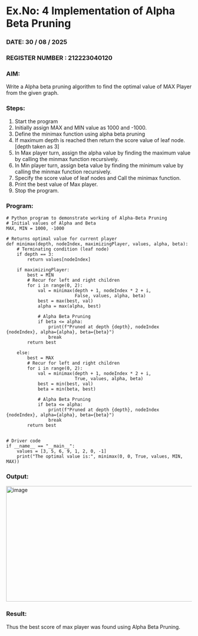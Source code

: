 # Ex.No: 4   Implementation of Alpha Beta Pruning 
### DATE: 30 / 08 / 2025                                                                            
### REGISTER NUMBER : 212223040120 
### AIM: 
Write a Alpha beta pruning algorithm to find the optimal value of MAX Player from the given graph.
### Steps:
1. Start the program
2. Initially  assign MAX and MIN value as 1000 and -1000.
3.  Define the minimax function  using alpha beta pruning
4.  If maximum depth is reached then return the score value of leaf node. [depth taken as 3]
5.  In Max player turn, assign the alpha value by finding the maximum value by calling the minmax function recursively.
6.  In Min player turn, assign beta value by finding the minimum value by calling the minmax function recursively.
7.  Specify the score value of leaf nodes and Call the minimax function.
8.  Print the best value of Max player.
9.  Stop the program. 

### Program:
```
# Python program to demonstrate working of Alpha-Beta Pruning
# Initial values of Alpha and Beta
MAX, MIN = 1000, -1000

# Returns optimal value for current player
def minimax(depth, nodeIndex, maximizingPlayer, values, alpha, beta):
    # Terminating condition (leaf node)
    if depth == 3:
        return values[nodeIndex]

    if maximizingPlayer:
        best = MIN
        # Recur for left and right children
        for i in range(0, 2):
            val = minimax(depth + 1, nodeIndex * 2 + i,
                          False, values, alpha, beta)
            best = max(best, val)
            alpha = max(alpha, best)

            # Alpha Beta Pruning
            if beta <= alpha:
                print(f"Pruned at depth {depth}, nodeIndex {nodeIndex}, alpha={alpha}, beta={beta}")
                break
        return best

    else:
        best = MAX
        # Recur for left and right children
        for i in range(0, 2):
            val = minimax(depth + 1, nodeIndex * 2 + i,
                          True, values, alpha, beta)
            best = min(best, val)
            beta = min(beta, best)

            # Alpha Beta Pruning
            if beta <= alpha:
                print(f"Pruned at depth {depth}, nodeIndex {nodeIndex}, alpha={alpha}, beta={beta}")
                break
        return best


# Driver code
if __name__ == "__main__":
    values = [3, 5, 6, 9, 1, 2, 0, -1]
    print("The optimal value is:", minimax(0, 0, True, values, MIN, MAX))

```

### Output:

<img width="791" height="312" alt="image" src="https://github.com/user-attachments/assets/dde526cc-d030-4e40-a844-2c7f24c2531c" />


### Result:
Thus the best score of max player was found using Alpha Beta Pruning.
